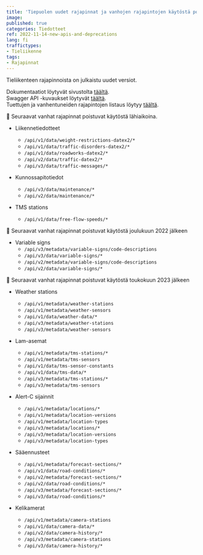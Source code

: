 ```yaml
---
title: 'Tiepuolen uudet rajapinnat ja vanhojen rajapintojen käytöstä poistaminen kuuden kuukauden kuluttua'
image:
published: true
categories: Tiedotteet
ref: 2022-11-14-new-apis-and-deprecations
lang: fi
traffictypes:
- Tieliikenne
tags:
- Rajapinnat
---
```


Tieliikenteen rajapinnoista on julkaistu uudet versiot.

Dokumentaatiot löytyvät sivustolta [täältä](/tieliikenne/#restjson-rajapinnat).\
Swagger API -kuvaukset löytyvät [täältä](http://tie.digitraffic.fi/swagger/).\
Tuettujen ja vanhentuneiden rajapintojen listaus löytyy [täältä](/tuki/rajapintojen-muutokset/).

🔴 Seuraavat vanhat rajapinnat poistuvat käytöstä lähiaikoina.

* Liikennetiedotteet
  * `/api/v1/data/weight-restrictions-datex2/*`
  * `/api/v1/data/traffic-disorders-datex2/*`
  * `/api/v1/data/roadworks-datex2/*`
  * `/api/v2/data/traffic-datex2/*`
  * `/api/v3/data/traffic-messages/*`

* Kunnossapitotiedot 

  * `/api/v3/data/maintenance/*`
  * `/api/v2/data/maintenance/*`

* TMS stations
  * `/api/v1/data/free-flow-speeds/*`

🔴 Seuraavat vanhat rajapinnat poistuvat käytöstä joulukuun 2022 jälkeen

* Variable signs
  * `/api/v3/metadata/variable-signs/code-descriptions`
  * `/api/v3/data/variable-signs/*`
  * `/api/v2/metadata/variable-signs/code-descriptions`
  * `/api/v2/data/variable-signs/*`

🔴 Seuraavat vanhat rajapinnat poistuvat käytöstä toukokuun 2023 jälkeen

* Weather stations
  * `/api/v1/metadata/weather-stations`
  * `/api/v1/metadata/weather-sensors`
  * `/api/v1/data/weather-data/*`
  * `/api/v3/metadata/weather-stations`
  * `/api/v3/metadata/weather-sensors`
 
* Lam-asemat

  * `/api/v1/metadata/tms-stations/*`
  * `/api/v1/metadata/tms-sensors`
  * `/api/v1/data/tms-sensor-constants`
  * `/api/v1/data/tms-data/*`
  * `/api/v3/metadata/tms-stations/*`
  * `/api/v3/metadata/tms-sensors`

* Alert-C sijainnit

  * `/api/v1/metadata/locations/*`
  * `/api/v1/metadata/location-versions`
  * `/api/v1/metadata/location-types`
  * `/api/v3/metadata/locations/*`
  * `/api/v3/metadata/location-versions`
  * `/api/v3/metadata/location-types`

* Sääennusteet

  * `/api/v1/metadata/forecast-sections/*`
  * `/api/v1/data/road-conditions/*`
  * `/api/v2/metadata/forecast-sections/*`
  * `/api/v2/data/road-conditions/*`
  * `/api/v3/metadata/forecast-sections/*`
  * `/api/v3/data/road-conditions/*`

* Kelikamerat 

  * `/api/v1/metadata/camera-stations`
  * `/api/v1/data/camera-data/*`
  * `/api/v2/data/camera-history/*`
  * `/api/v3/metadata/camera-stations`
  * `/api/v3/data/camera-history/*`

